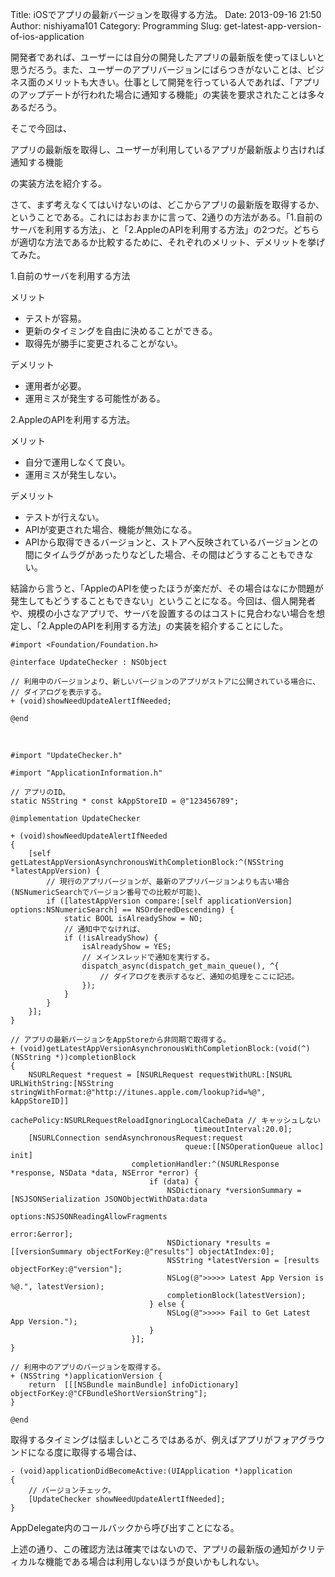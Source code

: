 Title: iOSでアプリの最新バージョンを取得する方法。
Date: 2013-09-16 21:50
Author: nishiyama101
Category: Programming
Slug: get-latest-app-version-of-ios-application

開発者であれば、ユーザーには自分の開発したアプリの最新版を使ってほしいと思うだろう。また、ユーザーのアプリバージョンにばらつきがないことは、ビジネス面のメリットも大きい。仕事として開発を行っている人であれば、「アプリのアップデートが行われた場合に通知する機能」の実装を要求されたことは多々あるだろう。

そこで今回は、

アプリの最新版を取得し、ユーザーが利用しているアプリが最新版より古ければ通知する機能

の実装方法を紹介する。

さて、まず考えなくてはいけないのは、どこからアプリの最新版を取得するか、ということである。これにはおおまかに言って、2通りの方法がある。「1.自前のサーバを利用する方法」、と「2.AppleのAPIを利用する方法」の2つだ。どちらが適切な方法であるか比較するために、それぞれのメリット、デメリットを挙げてみた。

1.自前のサーバを利用する方法

メリット

-   テストが容易。
-   更新のタイミングを自由に決めることができる。
-   取得先が勝手に変更されることがない。

デメリット

-   運用者が必要。
-   運用ミスが発生する可能性がある。

2.AppleのAPIを利用する方法。

メリット

-   自分で運用しなくて良い。
-   運用ミスが発生しない。

デメリット

-   テストが行えない。
-   APIが変更された場合、機能が無効になる。
-   APIから取得できるバージョンと、ストアへ反映されているバージョンとの間にタイムラグがあったりなどした場合、その間はどうすることもできない。

結論から言うと、「AppleのAPIを使ったほうが楽だが、その場合はなにか問題が発生してもどうすることもできない」ということになる。今回は、個人開発者や、規模の小さなアプリで、サーバを設置するのはコストに見合わない場合を想定し、「2.AppleのAPIを利用する方法」の実装を紹介することにした。

``` {.lang:objc .decode:true title="UpdateChecker.h"}
#import <Foundation/Foundation.h>

@interface UpdateChecker : NSObject

// 利用中のバージョンより、新しいバージョンのアプリがストアに公開されている場合に、
// ダイアログを表示する。
+ (void)showNeedUpdateAlertIfNeeded;

@end
```

 

``` {.lang:objc .decode:true .crayon-selected title="UpdateChecker.m"}
#import "UpdateChecker.h"

#import "ApplicationInformation.h"

// アプリのID。
static NSString * const kAppStoreID = @"123456789";

@implementation UpdateChecker

+ (void)showNeedUpdateAlertIfNeeded
{
    [self getLatestAppVersionAsynchronousWithCompletionBlock:^(NSString *latestAppVersion) {
        // 現行のアプリバージョンが、最新のアプリバージョンよりも古い場合(NSNumericSearchでバージョン番号での比較が可能)、
        if ([latestAppVersion compare:[self applicationVersion] options:NSNumericSearch] == NSOrderedDescending) {
            static BOOL isAlreadyShow = NO;
            // 通知中でなければ、
            if (!isAlreadyShow) {
                isAlreadyShow = YES;
                // メインスレッドで通知を実行する。
                dispatch_async(dispatch_get_main_queue(), ^{
                    // ダイアログを表示するなど、通知の処理をここに記述。
                });
            }
        }
    }];
}

// アプリの最新バージョンをAppStoreから非同期で取得する。
+ (void)getLatestAppVersionAsynchronousWithCompletionBlock:(void(^)(NSString *))completionBlock
{
    NSURLRequest *request = [NSURLRequest requestWithURL:[NSURL URLWithString:[NSString stringWithFormat:@"http://itunes.apple.com/lookup?id=%@", kAppStoreID]]
                                             cachePolicy:NSURLRequestReloadIgnoringLocalCacheData // キャッシュしない
                                         timeoutInterval:20.0];
    [NSURLConnection sendAsynchronousRequest:request
                                       queue:[[NSOperationQueue alloc] init]
                           completionHandler:^(NSURLResponse *response, NSData *data, NSError *error) {
                               if (data) {
                                   NSDictionary *versionSummary = [NSJSONSerialization JSONObjectWithData:data
                                                                                                  options:NSJSONReadingAllowFragments
                                                                                                    error:&error];
                                   NSDictionary *results = [[versionSummary objectForKey:@"results"] objectAtIndex:0];
                                   NSString *latestVersion = [results objectForKey:@"version"];
                                   NSLog(@">>>>> Latest App Version is %@.", latestVersion);
                                   completionBlock(latestVersion);
                               } else {
                                   NSLog(@">>>>> Fail to Get Latest App Version.");
                               }
                           }];
}

// 利用中のアプリのバージョンを取得する。
+ (NSString *)applicationVersion {
    return  [[[NSBundle mainBundle] infoDictionary] objectForKey:@"CFBundleShortVersionString"];
}

@end
```

取得するタイミングは悩ましいところではあるが、例えばアプリがフォアグラウンドになる度に取得する場合は、

``` {.lang:objc .decode:true title="AppDelegate.m"}
- (void)applicationDidBecomeActive:(UIApplication *)application
{
    // バージョンチェック。
    [UpdateChecker showNeedUpdateAlertIfNeeded];
}
```

AppDelegate内のコールバックから呼び出すことになる。

上述の通り、この確認方法は確実ではないので、アプリの最新版の通知がクリティカルな機能である場合は利用しないほうが良いかもしれない。

